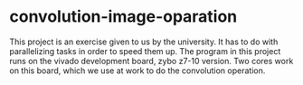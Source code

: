 # convolution-image-oparation

This project is an exercise given to us by the university. It has to do with parallelizing tasks in order to speed them up. The program in this project runs on the vivado development board, zybo z7-10 version. Two cores work on this board, which we use at work to do the convolution operation.
